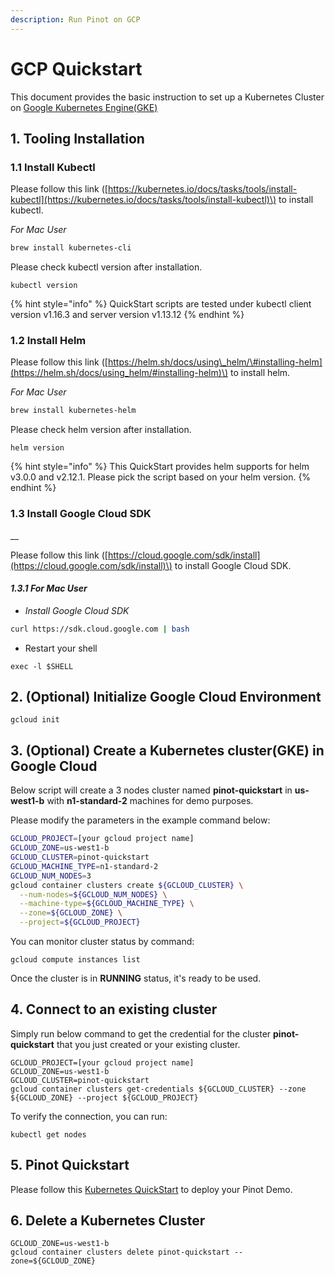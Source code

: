 ```yaml
---
description: Run Pinot on GCP
---
```


# GCP Quickstart

This document provides the basic instruction to set up a Kubernetes Cluster on [Google Kubernetes Engine\(GKE\)](https://cloud.google.com/kubernetes-engine)

## 1. Tooling Installation

### **1.1 Install Kubectl**

Please follow this link \([https://kubernetes.io/docs/tasks/tools/install-kubectl](https://kubernetes.io/docs/tasks/tools/install-kubectl)\) to install kubectl.

_For Mac User_

```bash
brew install kubernetes-cli
```

Please check kubectl version after installation.

```text
kubectl version
```

{% hint style="info" %}
QuickStart scripts are tested under kubectl client version v1.16.3 and server version v1.13.12
{% endhint %}

### **1.2 Install Helm**

Please follow this link \([https://helm.sh/docs/using\_helm/\#installing-helm](https://helm.sh/docs/using_helm/#installing-helm)\) to install helm.

_For Mac User_

```bash
brew install kubernetes-helm
```

Please check helm version after installation.

```text
helm version
```

{% hint style="info" %}
This QuickStart provides helm supports for helm v3.0.0 and v2.12.1. Please pick the script based on your helm version.
{% endhint %}

### **1.3 Install Google Cloud SDK**

\_\_

Please follow this link \([https://cloud.google.com/sdk/install](https://cloud.google.com/sdk/install)\) to install Google Cloud SDK.

#### _1.3.1 For Mac User_

* _Install Google Cloud SDK_

```bash
curl https://sdk.cloud.google.com | bash
```

* Restart your shell

```text
exec -l $SHELL
```

## **2. \(Optional\) Initialize Google Cloud Environment**

```text
gcloud init
```

## 3. \(Optional\) Create a Kubernetes cluster\(GKE\) in Google Cloud

Below script will create a 3 nodes cluster named **pinot-quickstart** in **us-west1-b** with **n1-standard-2** machines for demo purposes.

Please modify the parameters in the example command below:

```bash
GCLOUD_PROJECT=[your gcloud project name]
GCLOUD_ZONE=us-west1-b
GCLOUD_CLUSTER=pinot-quickstart
GCLOUD_MACHINE_TYPE=n1-standard-2
GCLOUD_NUM_NODES=3
gcloud container clusters create ${GCLOUD_CLUSTER} \
  --num-nodes=${GCLOUD_NUM_NODES} \
  --machine-type=${GCLOUD_MACHINE_TYPE} \
  --zone=${GCLOUD_ZONE} \
  --project=${GCLOUD_PROJECT}
```

You can monitor cluster status by command:

```text
gcloud compute instances list
```

Once the cluster is in **RUNNING** status, it's ready to be used.

## **4. Connect to an existing cluster**

Simply run below command to get the credential for the cluster **pinot-quickstart** that you just created or your existing cluster.

```text
GCLOUD_PROJECT=[your gcloud project name]
GCLOUD_ZONE=us-west1-b
GCLOUD_CLUSTER=pinot-quickstart
gcloud container clusters get-credentials ${GCLOUD_CLUSTER} --zone ${GCLOUD_ZONE} --project ${GCLOUD_PROJECT}
```

To verify the connection, you can run:

```text
kubectl get nodes
```

## 5. Pinot Quickstart

Please follow this [Kubernetes QuickStart](../kubernetes-quickstart.md) to deploy your Pinot Demo.

## 6. Delete a Kubernetes Cluster

```text
GCLOUD_ZONE=us-west1-b
gcloud container clusters delete pinot-quickstart --zone=${GCLOUD_ZONE}
```

